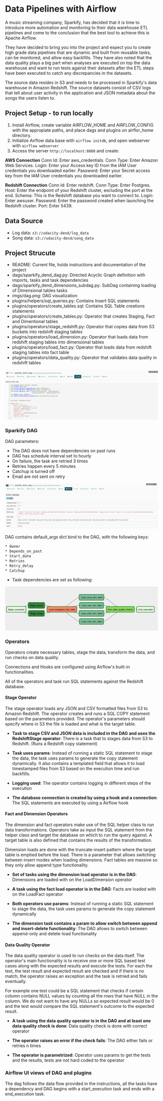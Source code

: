 # Data Pipelines with Airflow
A music streaming company, Sparkify, has decided that it is time to introduce more automation and monitoring to their data warehouse ETL pipelines and come to the conclusion that the best tool to achieve this is Apache Airflow.

They have decided to bring you into the project and expect you to create high grade data pipelines that are dynamic and built from reusable tasks, can be monitored, and allow easy backfills. They have also noted that the data quality plays a big part when analyses are executed on top the data warehouse and want to run tests against their datasets after the ETL steps have been executed to catch any discrepancies in the datasets.

The source data resides in S3 and needs to be processed in Sparkify's data warehouse in Amazon Redshift. The source datasets consist of CSV logs that tell about user activity in the application and JSON metadata about the songs the users listen to.

## Project Setup - to run locally

1. Install Airflow, create variable AIRFLOW_HOME and AIRFLOW_CONFIG with the appropiate paths, and place dags and plugins on airflor_home directory.
2. Initialize Airflow data base with `airflow initdb`, and open webserver with `airflow webserver`
3. Access the server `http://localhost:8080` and create:

**AWS Connection**
Conn Id: Enter aws_credentials.
Conn Type: Enter Amazon Web Services.
Login: Enter your Access key ID from the IAM User credentials you downloaded earlier.
Password: Enter your Secret access key from the IAM User credentials you downloaded earlier.

**Redshift Connection**
Conn Id: Enter redshift.
Conn Type: Enter Postgres.
Host: Enter the endpoint of your Redshift cluster, excluding the port at the end. 
Schema: This is the Redshift database you want to connect to.
Login: Enter awsuser.
Password: Enter the password created when launching the Redshift cluster.
Port: Enter 5439.

## Data Source 
* Log data: `s3://udacity-dend/log_data`
* Song data: `s3://udacity-dend/song_data`

## Project Strucute
* README: Current file, holds instructions and documentation of the project
* dags/sparkify_dend_dag.py: Directed Acyclic Graph definition with imports, tasks and task dependencies
* dags/sparkify_dend_dimensions_subdag.py: SubDag containing loading of Dimensional tables tasks
* imgs/dag.png: DAG visualization
* plugins/helpers/sql_queries.py: Contains Insert SQL statements
* plugins/operators/create_tables.sql: Contains SQL Table creations statements
* plugins/operators/create_tables.py: Operator that creates Staging, Fact and Dimentional tables
* plugins/operators/stage_redshift.py: Operator that copies data from S3 buckets into redshift staging tables
* plugins/operators/load_dimension.py: Operator that loads data from redshift staging tables into dimensional tables
* plugins/operators/load_fact.py: Operator that loads data from redshift staging tables into fact table
* plugins/operators/data_quality.py: Operator that validates data quality in redshift tables

![imgs/data-pipeline](imgs/dag-code.png)

### Sparkify DAG
DAG parameters:

* The DAG does not have dependencies on past runs
* DAG has schedule interval set to hourly
* On failure, the task are retried 3 times
* Retries happen every 5 minutes
* Catchup is turned off
* Email are not sent on retry

![imgs/data-pipeline](imgs/airflow-details-dag.png)

DAG contains default_args dict bind to the DAG, with the following keys:
   
    * Owner
    * Depends_on_past
    * Start_date
    * Retries
    * Retry_delay
    * Catchup

* Task dependencies are set as following:

![imgs/data-pipeline](imgs/dag.png)

### Operators
Operators create necessary tables, stage the data, transform the data, and run checks on data quality.

Connections and Hooks are configured using Airflow's built-in functionalities.

All of the operators and task run SQL statements against the Redshift database. 

#### Stage Operator
The stage operator loads any JSON and CSV formatted files from S3 to Amazon Redshift. The operator creates and runs a SQL COPY statement based on the parameters provided. The operator's parameters should specify where in S3 the file is loaded and what is the target table.

- **Task to stage CSV and JSON data is included in the DAG and uses the RedshiftStage operator**: There is a task that to stages data from S3 to Redshift. (Runs a Redshift copy statement)

- **Task uses params**: Instead of running a static SQL statement to stage the data, the task uses params to generate the copy statement dynamically. It also contains a templated field that allows it to load timestamped files from S3 based on the execution time and run backfills.

- **Logging used**: The operator contains logging in different steps of the execution

- **The database connection is created by using a hook and a connection**: The SQL statements are executed by using a Airflow hook

#### Fact and Dimension Operators
The dimension and fact operators make use of the SQL helper class to run data transformations. Operators take as input the SQL statement from the helper class and target the database on which to run the query against. A target table is also defined that contains the results of the transformation.

Dimension loads are done with the truncate-insert pattern where the target table is emptied before the load. There is a parameter that allows switching between insert modes when loading dimensions. Fact tables are massive so they only allow append type functionality.

- **Set of tasks using the dimension load operator is in the DAG**: Dimensions are loaded with on the LoadDimension operator

- **A task using the fact load operator is in the DAG**: Facts are loaded with on the LoadFact operator

- **Both operators use params**: Instead of running a static SQL statement to stage the data, the task uses params to generate the copy statement dynamically

- **The dimension task contains a param to allow switch between append and insert-delete functionality**: The DAG allows to switch between append-only and delete-load functionality

#### Data Quality Operator
The data quality operator is used to run checks on the data itself. The operator's main functionality is to receive one or more SQL based test cases along with the expected results and execute the tests. For each the test, the test result and expected result are checked and if there is no match, the operator raises an exception and the task is retried and fails eventually.

For example one test could be a SQL statement that checks if certain column contains NULL values by counting all the rows that have NULL in the column. We do not want to have any NULLs so expected result would be 0 and the test would compare the SQL statement's outcome to the expected result.

- **A task using the data quality operator is in the DAG and at least one data quality check is done**: Data quality check is done with correct operator

- **The operator raises an error if the check fails**: The DAG either fails or retries n times

- **The operator is parametrized**: Operator uses params to get the tests and the results, tests are not hard coded to the operator


### Airflow UI views of DAG and plugins

The dag follows the data flow provided in the instructions, all the tasks have a dependency and DAG begins with a start_execution task and ends with a end_execution task.
